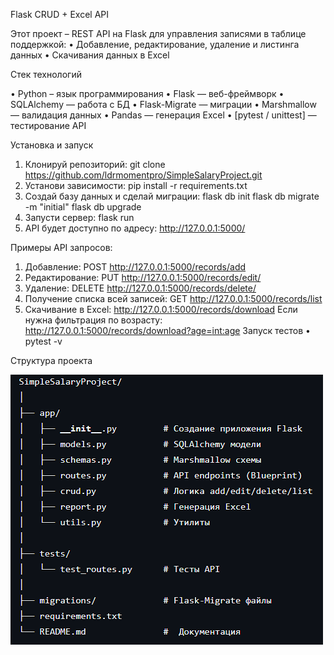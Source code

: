 Flask CRUD + Excel API

Этот проект – REST API на Flask для управления записями в таблице поддержкой:
•	Добавление, редактирование, удаление и листинга данных
•	Скачивания данных в Excel


Стек технологий

•	Python – язык программирования
•	Flask — веб-фреймворк
•	SQLAlchemy — работа с БД
•	Flask-Migrate — миграции
•	Marshmallow — валидация данных
•	Pandas — генерация Excel
•	[pytest / unittest] — тестирование API


Установка и запуск

1)	Клонируй репозиторий:
git clone https://github.com/ldrmomentpro/SimpleSalaryProject.git
2)	Установи зависимости:
pip install -r requirements.txt
3)	Создай базу данных и сделай миграции:
flask db init
flask db migrate -m "initial"
flask db upgrade
4)	Запусти сервер:
flask run
5)	API будет доступно по адресу:
http://127.0.0.1:5000/


Примеры API запросов:

1)	Добавление:
POST http://127.0.0.1:5000/records/add
2)	Редактирование:
PUT http://127.0.0.1:5000/records/edit/<id>
3)	Удаление:
DELETE http://127.0.0.1:5000/records/delete/<id>
4)	Получение списка всей записей:
GET http://127.0.0.1:5000/records/list
5)	Скачивание в Excel:
http://127.0.0.1:5000/records/download
Если нужна фильтрация по возрасту:
http://127.0.0.1:5000/records/download?age=<int:age>
Запуск тестов
•	pytest -v


Структура проекта

![Структура проекта](images/file_structure.png)
